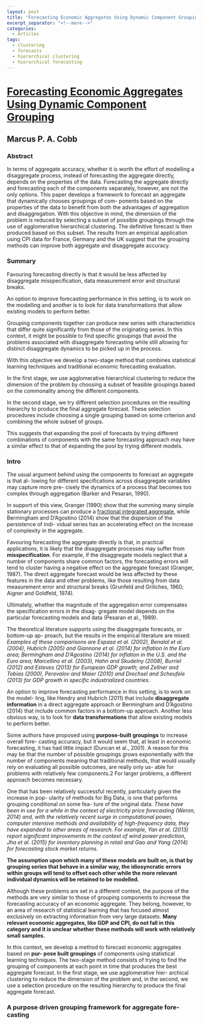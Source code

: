 ```yaml
---
layout: post
title: "Forecasting Economic Aggregates Using Dynamic Component Grouping"
excerpt_separator: "<!--more-->"
categories:
  - Articles
tags:
  - clustering
  - forecasts 
  - hierarchical clustering
  - hierarchical forecasting
---
```



# [Forecasting Economic Aggregates Using Dynamic Component Grouping](https://mpra.ub.uni-muenchen.de/81585/1/MPRA_paper_81585.pdf)

## Marcus P. A. Cobb

### Abstract

In terms of aggregate accuracy, whether it is worth the effort of modelling a disaggregate process, instead of forecasting the aggregate directly, depends on the properties of the data. Forecasting the aggregate directly and forecasting each of the components separately, however, are not the only options. <!--more-->  This paper develops a framework to forecast an aggregate that dynamically chooses groupings of com- ponents based on the properties of the data to benefit from both the advantages of aggregation and disaggregation. With this objective in mind, the dimension of the problem is reduced by selecting a subset of possible groupings through the use of agglomerative hierarchical clustering. The definitive forecast is then produced based on this subset. The results from an empirical application using CPI data for France, Germany and the UK suggest that the grouping methods can improve both aggregate and disaggregate accuracy.


### Summary 

Favouring forecasting directly is that it would be less affected by disaggregate misspecification, data measurement error and structural breaks. 

An option to improve forecasting performance in this setting, is to work on the modelling and another is to look for data transformations that allow existing models to perform better.

Grouping components together can produce new series with characteristics that differ quite significantly from those of the originating series. In this context, it might be possible to find specific groupings that avoid the problems associated with disaggregate forecasting while still allowing for distinct disaggregate dynamics to be picked up in the process. 

With this objective we develop a two-stage method that combines statistical learning techniques and traditional economic forecasting evaluation. 

In the first stage, we use agglomerative hierarchical clustering to reduce the dimension of the problem by choosing a subset of feasible groupings based on the commonality among the different components. 

In the second stage, we try different selection procedures on the resulting hierarchy to produce the final aggregate forecast. These selection procedures include choosing a single grouping based on some criterion and combining the whole subset of groups.

This suggests that expanding the pool of forecasts by trying different combinations of components with the same forecasting approach may have a similar effect to that of expanding the pool by trying different models.

### Intro 

The usual argument behind using the components to forecast an aggregate is that al- lowing for different specifications across disaggregate variables may capture more pre- cisely the dynamics of a process that becomes too complex through aggregation (Barker and Pesaran, 1990). 

In support of this view, Granger (1990) show that the summing many simple stationary processes can produce a [fractional integrated aggregate](https://www.sciencedirect.com/science/article/pii/S0304407617300428), while Bermingham and D’Agostino (2014) show that the dispersion of the persistence of indi- vidual series has an accelerating effect on the increase of complexity in the aggregate.

Favouring forecasting the aggregate directly is that, in practical applications, it is likely that the disaggregate processes may suffer from **misspecification**. For example, if the disaggregate models neglect that a number of components share common factors, the forecasting errors will tend to cluster having a negative effect on the aggregate forecast (Granger, 1987). The direct aggregate forecast would be less affected by these features in the data and other problems, like those resulting from data measurement error and structural breaks (Grunfeld and Griliches, 1960; Aigner and Goldfeld, 1974).

Ultimately, whether the magnitude of the aggregation error compensates the specification errors in the disag- gregate model depends on the particular forecasting models and data (Pesaran et al., 1989).

The theoretical literature supports using the disaggregate forecasts, or bottom-up ap- proach, but the results in the empirical literature are mixed: *Examples of these comparisons are Espasa et al. (2002), Benalal et al. (2004), Hubrich (2005) and Giannone et al. (2014) for inflation in the Euro area; Bermingham and D’Agostino (2014) for inflation in the U.S. and the Euro area; Marcellino et al. (2003), Hahn and Skudelny (2008), Burriel (2012) and Esteves (2013) for European GDP growth; and Zellner and Tobias (2000), Perevalov and Maier (2010) and Drechsel and Scheufele (2013) for GDP growth in specific industrialized countries.*

An option to improve forecasting performance in this setting, is to work on the model- ling, like Hendry and Hubrich (2011) that include **disaggregate information** in a direct aggregate approach or Bermingham and D’Agostino (2014) that include common factors in a bottom-up approach. Another less obvious way, is to look for **data transformations** that allow existing models to perform better.

Some authors have proposed using **purpose-built groupings** to increase overall fore- casting accuracy, but it would seem that, at least in economic forecasting, it has had little impact (Duncan et al., 2001). A reason for this may be that the number of possible groupings grows exponentially with the number of components meaning that traditional methods, that would usually rely on evaluating all possible outcomes, are really only us- able for problems with relatively few components.2 For larger problems, a different approach becomes necessary.

One that has been relatively successful recently, particularly given the increase in pop- ularity of methods for Big Data, is one that performs grouping conditional on some fea- ture of the original data. *These have been in use for a while in the context of electricity price forecasting (Weron, 2014) and, with the relatively recent surge in computational power, computer intensive methods and availability of high-frequency data, they have expanded to other areas of research. For example, Yan et al. (2013) report significant improvements in the context of wind power prediction, Jha et al. (2015) for inventory planning in retail and Gao and Yang (2014) for forecasting stock market returns.*

**The assumption upon which many of these models are built on, is that by grouping series that behave in a similar way, the idiosyncratic errors within groups will tend to offset each other while the more relevant individual dynamics will be retained to be modelled.**

Although these problems are set in a different context, the purpose of the methods are very similar to those of grouping components to increase the forecasting accuracy of an economic aggregate. They belong, however, to an area of research of statistical learning that has focused almost exclusively on extracting information from very large datasets. **Many relevant economic aggregates, like GDP and CPI, do not fall in this category and it is unclear whether these methods will work with relatively small samples.**

In this context, we develop a method to forecast economic aggregates based on **pur- pose built groupings** of components using statistical learning techniques. The two-stage method consists of trying to find the grouping of components at each point in time that produces the best aggregate forecast. In the first stage, we use agglomerative hier- archical clustering to reduce the dimension of the problem and, in the second, we use a selection procedure on the resulting hierarchy to produce the final aggregate forecast.

### A purpose driven grouping framework for aggregate fore- casting
